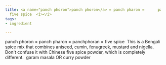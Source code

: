 ```yaml
---
title: <a name="panch phoron">panch phoron</a> = panch pharon =      panchphoran =
  five spice  <i></i>
tags:
- ingredient

---
```

panch phoron = panch pharon = panchphoran = five spice   This is a Bengali spice mix that combines aniseed, cumin, fenugreek, mustard and nigella.  Don't confuse it with Chinese five spice powder, which is completely different.   garam masala OR curry powder
